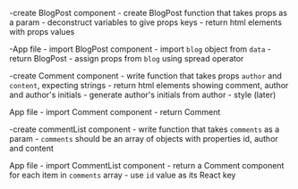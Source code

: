 -create BlogPost component
    - create BlogPost function that takes props as a param
    - deconstruct variables to give props keys
    - return html elements with props values

-App file
    - import BlogPost component
    - import `blog` object from `data`
    - return BlogPost
        - assign props from `blog` using spread operator

-create Comment component
    - write function that takes props `author` and `content`, expecting strings
    - return html elements showing comment, author and author's initials
        - generate author's initials from author
    - style (later)

App file
    - import Comment component
    - return Comment

-create commentList component
    - write function that takes `comments` as a param
    - `comments` should be an array of objects with properties id, author and content

App file
    - import CommentList component
    - return a Comment component for each item in `comments` array
        - use `id` value as its React key